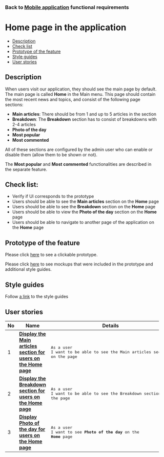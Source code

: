 ### Back to [Mobile application](/mobile_application_features/mobile_application_features_list/README.md) functional requirements

# Home page in the application

- [Description](#description)
- [Check list](#check-list)
- [Prototype of the feature](#prototype-of-the-feature)
- [Style guides](#style-guides)
- [User stories](#user-stories)

## Description

When users visit our application, they should see the main page by default. The main page is called <b>Home</b> in the Main menu. This page should contain the most recent news and topics, and consist of the following page sections:
  - <b>Main articles</b>: There should be from 1 and up to 5 articles in the section
  - <b>Breakdown</b>: The <b>Breakdown</b> section has to consist of breakdowns with 2-4 articles
  - <b>Photo of the day</b>
  - <b>Most popular</b>
  - <b>Most commented</b>

All of these sections are configured by the admin user who can enable or disable them (allow them to be shown or not).

The <b>Most popular</b> and <b>Most commented</b> functionalities are described in the separate feature.

## Check list:

  - Verify if UI corresponds to the prototype
  - Users should be able to see the <b>Main articles</b> section on the <b>Home</b> page
  - Users should be able to see the <b>Breakdown</b> section on the <b>Home</b> page
  - Users should be able to view the <b>Photo of the day</b> section on the <b>Home</b> page
  - Users should be able to navigate to another page of the application on the <b>Home</b> page

## Prototype of the feature

Please click [here](https://www.figma.com/proto/JVDTph8VY9Ye7kz8BTDxhJ/1-Sports-Hub-General-Prototype?page-id=0%3A5852&node-id=0%3A7481&viewport=-1637%2C-969%2C0.37520089745521545&scaling=scale-down) to see a clickable prototype.

Please click [here](https://www.figma.com/design/JVDTph8VY9Ye7kz8BTDxhJ/%231---Sports-Hub-General-Prototype?node-id=0-5852&t=QqYNpKrPFqpmBfIT-1) to see mockups that were included in the prototype and additional style guides.

## Style guides

Follow [a link](https://www.figma.com/proto/0zkkf5WC77OSpvyD6YXpFE/Style-guides?page-id=0%3A1&node-id=19%3A5368&viewport=266%2C48%2C0.54&scaling=min-zoom&starting-point-node-id=19%3A5368) to the style guides

## User stories

No           |      Name     |   Details
------------ | ------------- | -------------
1 |[**Display the Main articles section for users on the Home page**](/mobile_application_features/home_page/user_stories/display_main_articles_for_user/README.md)|<pre>As a user<br>I want to be able to see the Main articles section on the page</pre>
2 |[**Display the Breakdown section for users on the Home page**](/mobile_application_features/home_page/user_stories/display_breakdown_for_user/README.md)|<pre>As a user</br>I want to be able to see the Breakdown section on the page</pre>
3 |[**Display Photo of the day for users on the Home page**](/mobile_application_features/home_page/user_stories/display_photo_of_the_day_for_user/README.md)|<pre>As a user<br>I want to see <b>Photo of the day</b> on the <b>Home</b> page</pre>
